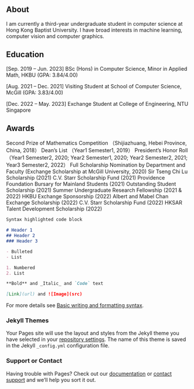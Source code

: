 ## About

I am currently a third-year undergraduate student in computer science at Hong Kong Baptist University.
I have broad interests in machine learning, computer vision and computer graphics. 

## Education

[Sep. 2019 – Jun. 2023] BSc (Hons) in Computer Science, Minor in Applied Math, HKBU (GPA: 3.84/4.00)

[Aug. 2021 – Dec. 2021] Visiting Student at School of Computer Science, McGill (GPA: 3.83/4.00)

[Dec. 2022 – May. 2023] Exchange Student at College of Engineering, NTU Singapore

## Awards
Second Prize of Mathematics Competition （Shijiazhuang, Hebei Province, China, 2018）
Dean’s List （Year1 Semester1, 2019）
President’s Honor Roll （Year1 Semester2, 2020; Year2 Semester1, 2020; Year2 Semester2, 2021; Year3 Semester2, 2022）
Full Scholarship Nomination by Department and Faculty (Exchange Scholarship at McGill University, 2020)
Sir Tseng Chi Lu Scholarship (2021)
C.V. Starr Scholarship Fund (2021)
Providence Foundation Bursary for Mainland Students (2021)
Outstanding Student Scholarship (2021)
Summer Undergraduate Research Fellowship (2021 & 2022)
HKBU Exchange Sponsorship (2022)
Albert and Mabel Chan Exchange Scholarship (2022)
C.V. Starr Scholarship Fund (2022)
HKSAR Talent Development Scholarship (2022)

```markdown
Syntax highlighted code block

# Header 1
## Header 2
### Header 3

- Bulleted
- List

1. Numbered
2. List

**Bold** and _Italic_ and `Code` text

[Link](url) and ![Image](src)
```

For more details see [Basic writing and formatting syntax](https://docs.github.com/en/github/writing-on-github/getting-started-with-writing-and-formatting-on-github/basic-writing-and-formatting-syntax).

### Jekyll Themes

Your Pages site will use the layout and styles from the Jekyll theme you have selected in your [repository settings](https://github.com/Xinyue-HU/Xinyue-HU.github.io/settings/pages). The name of this theme is saved in the Jekyll `_config.yml` configuration file.

### Support or Contact

Having trouble with Pages? Check out our [documentation](https://docs.github.com/categories/github-pages-basics/) or [contact support](https://support.github.com/contact) and we’ll help you sort it out.
